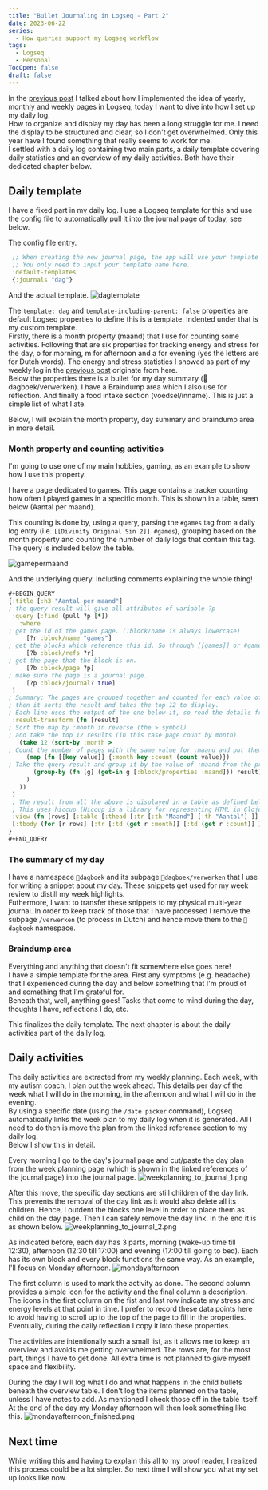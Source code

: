 ```yaml
---
title: "Bullet Journaling in Logseq - Part 2"
date: 2023-06-22
series: 
  - How queries support my Logseq workflow
tags: 
  - Logseq
  - Personal
TocOpen: false
draft: false
---
```

In the [previous post](../bullet-journaling-in-logseq) I talked about how I implemented the idea of yearly, monthly and weekly pages in Logseq, today I want to dive into how I set up my daily log.  
How to organize and display my day has been a long struggle for me. I need the display to be structured and clear, so I don't get overwhelmed. Only this year have I found something that really seems to work for me.  
I settled with a daily log containing two main parts, a daily template covering daily statistics and an overview of my daily activities. Both have their dedicated chapter below.
## Daily template
I have a fixed part in my daily log. I use a Logseq template for this and use the config file to automatically pull it into the journal page of today, see below.

The config file entry.
```clojure
 ;; When creating the new journal page, the app will use your template if there is one.
 ;; You only need to input your template name here.
 :default-templates
 {:journals "dag"}
```

And the actual template.
![dagtemplate](dagtemplate.png)

The `template: dag` and `template-including-parent: false` properties are default Logseq properties to define this is a template. Indented under that is my custom template.  
Firstly, there is a month property (maand) that I use for counting some activities. Following that are six properties for tracking energy and stress for the day, o for morning, m for afternoon and a for evening (yes the letters are for Dutch words). The energy and stress statistics I showed as part of my weekly log in the [previous post](../bullet-journaling-in-logseq) originate from here.  
Below the properties there is a bullet for my day summary (📓dagboek/verwerken). I have a Braindump area which I also use for reflection. And finally a food intake section (voedsel/inname). This is just a simple list of what I ate.

Below, I will explain the month property, day summary and braindump area in more detail.
### Month property and counting activities
I'm going to use one of my main hobbies, gaming, as an example to show how I use this property. 

I have a page dedicated to games. This page contains a tracker counting how often I played games in a specific month. This is shown in a table, seen below (Aantal per maand).

This counting is done by, using a query, parsing the `#games` tag from a daily log entry (i.e. `[[Divinity Original Sin 2]] #games`), grouping based on the month property and counting the number of daily logs that contain this tag. The query is included below the table.

![gamepermaand](gamepermaand.png)

And the underlying query. Including comments explaining the whole thing!
```clojure
#+BEGIN_QUERY 
{:title [:h3 "Aantal per maand"]
; the query result will give all attributes of variable ?p
 :query [:find (pull ?p [*]) 
   :where
; get the id of the games page. (:block/name is always lowercase)
     [?r :block/name "games"] 
; get the blocks which reference this id. So through [[games]] or #games
     [?b :block/refs ?r] 
; get the page that the block is on.
     [?b :block/page ?p] 
; make sure the page is a journal page.
     [?p :block/journal? true] 
 ]
; Summary: The pages are grouped together and counted for each value of :maand
; then it sorts the result and takes the top 12 to display.
; Each line uses the output of the one below it, so read the details from bottom to top
 :result-transform (fn [result] 
; Sort the map by :month in reverse (the > symbol)
; and take the top 12 results (in this case page count by month)
   (take 12 (sort-by :month > 
; Count the number of pages with the same value for :maand and put them in a key value pair.
     (map (fn [[key value]] {:month key :count (count value)}) 
; Take the query result and group it by the value of :maand from the properties attribute.
       (group-by (fn [g] (get-in g [:block/properties :maand])) result) 
     )
   ))
 )
 ; The result from all the above is displayed in a table as defined below.
 ; This uses hiccup (Hiccup is a library for representing HTML in Clojure)
 :view (fn [rows] [:table [:thead [:tr [:th "Maand"] [:th "Aantal"] ]] 
 [:tbody (for [r rows] [:tr [:td (get r :month)] [:td (get r :count)] ])] ])
}
#+END_QUERY
```
### The summary of my day
I have a namespace `📓dagboek` and its subpage `📓dagboek/verwerken` that I use for writing a snippet about my day. These snippets get used for my week review to distill my week highlights.  
Futhermore, I want to transfer these snippets to my physical multi-year journal. In order to keep track of those that I have processed I remove the subpage `/verwerken` (to process in Dutch) and hence move them to the `📓dagboek` namespace.
### Braindump area
Everything and anything that doesn't fit somewhere else goes here!  
I have a simple template for the area. First any symptoms (e.g. headache) that I experienced during the day and below something that I'm proud of and something that I'm grateful for.  
Beneath that, well, anything goes! Tasks that come to mind during the day, thoughts I have, reflections I do, etc.

This finalizes the daily template. The next chapter is about the daily activities part of the daily log.
## Daily activities
The daily activities are extracted from my weekly planning. Each week, with my autism coach, I plan out the week ahead. This details per day of the week what I will do in the morning, in the afternoon and what I will do in the evening.  
By using a specific date (using the `/date picker` command), Logseq automatically links the week plan to my daily log when it is generated. All I need to do then is move the plan from the linked reference section to my daily log.  
Below I show this in detail.

Every morning I go to the day's journal page and cut/paste the day plan from the week planning page (which is shown in the linked references of the journal page) into the journal page. 
![weekplanning_to_journal_1.png](weekplanning_to_journal_1.png)

After this move, the specific day sections are still children of the day link. This prevents the removal of the day link as it would also delete all its children. Hence, I outdent the blocks one level in order to place them as child on the day page. Then I can safely remove the day link. In the end it is as shown below.
![weekplanning_to_journal_2.png](weekplanning_to_journal_2.png)


As indicated before, each day has 3 parts, morning (wake-up time till 12:30), afternoon (12:30 till 17:00) and evening (17:00 till going to bed). Each has its own block and every block functions the same way. As an example, I'll focus on Monday afternoon. 
![mondayafternoon](mondayafternoon.png)

The first column is used to mark the activity as done. The second column provides a simple icon for the activity and the final column a description.
The icons in the first column on the fist and last row indicate my stress and energy levels at that point in time. I prefer to record these data points here to avoid having to scroll up to the top of the page to fill in the properties. Eventually, during the daily reflection I copy it into these properties.

The activities are intentionally such a small list, as it allows me to keep an overview and avoids me getting overwhelmed. The rows are, for the most part, things I have to get done. All extra time is not planned to give myself space and flexibility. 

During the day I will log what I do and what happens in the child bullets beneath the overview table. I don't log the items planned on the table, unless I have notes to add. As mentioned I check those off in the table itself.  
At the end of the day my Monday afternoon will then look something like this.
![mondayafternoon_finished.png](mondayafternoon_finished.png)
## Next time
While writing this and having to explain this all to my proof reader, I realized this process could be a lot simpler. So next time I will show you what my set up looks like now. 